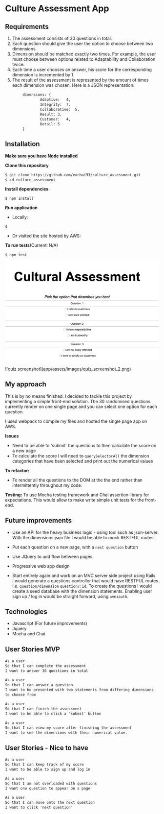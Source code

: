 # Culture Assessment App

## Requirements

1. The assessment consists of 30 questions in total.
2. Each question should give the user the option to choose between two dimensions.
3. Dimension should be matched exactly two times. For example, the user must choose
between options related to Adaptability and Collaboration twice.
4. Each time a user chooses an answer, his score for the corresponding dimension is
incremented by 1.
5. The result of the assessment is represented by the amount of times each dimension was
chosen. Here is a JSON representation:

```
		dimensions:	{
				Adaptive:	4,
				Integrity:	7,
				Collaborative:	5,
				Result:	3,
				Customer:	4,
				Detail:	5
		}
```    

## Installation

**Make sure you have [Node](https://nodejs.org/en/) installed**

**Clone this repository**
```
$ git clone https://github.com/exchai93/culture_assessment.git
$ cd culture_assessment
```

**Install dependencies**
```
$ npm install
```

**Run application**
- Locally:
```
$
```
- Or visited the site hosted by AWS:

**To run tests**(Currentl N/A)
```
$ npm test
```

![quiz screenshot](app/assets/images/quiz_screenshot.png)
<p>
![quiz screenshot](app/assets/images/quiz_screenshot_2.png)

## My approach

This is by no means finished. I decided to tackle this project by implementing a simple front-end solution. The 30 randomised questions currently render on one single page and you can select one option for each question.

I used webpack to compile my files and hosted the single page app on AWS.

**Issues**
- Need to be able to 'submit' the questions to then calculate the score on a new page
- To calculate the score I will need to `querySelectorAll` the dimension categories that have been selected and print out the numerical values

**To refactor:**
- To render all the questions to the DOM at the the end rather than intermittently throughout my code.

**Testing:** To use Mocha testing framework and Chai assertion library for expectations. This would allow to make write simple unit tests for the front-end.

## Future improvements

- Use an API for the heavy business logic - using tool such as json-server. With the dimensions.json file I would be able to mock RESTFUL routes.
- Put each question on a new page, with a `next question` button
- Use JQuery to add flow between pages
- Progressive web app design

- Start entirely again and work on an MVC server side project using Rails. I would generate a questions controller that would have RESTFUL routes i.e. `question/dimension` `question/:id`. To create the questions I would create a seed database with the dimension statements. Enabling user sign up / log in would be straight forward, using `omniauth`.

## Technologies
- Javascript
(For future improvements)
- Jquery
- Mocha and Chai

## User Stories MVP
```
As a user
So that I can complete the assessment
I want to answer 30 questions in total
```
```
As a user
So that I can answer a question
I want to be presented with two statements from differing dimensions to choose from
```
```
As a user
So that I can finish the assessment
I want to be able to click a 'submit' button
```
```
As a user
So that I can view my score after finishing the assessment
I want to see the dimensions with their numerical value.
```

## User Stories - Nice to have
```
As a user
So that I can keep track of my score
I want to be able to sign up and log in
```
```
As a user
So that I am not overloaded with questions
I want one question to appear on a page
```
```
As a user
So that I can move onto the next question
I want to click 'next question'
```
